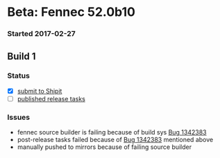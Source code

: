 # Beta: Fennec 52.0b10

### Started 2017-02-27

## Build 1

### Status
- [x] [submit to Shipit](https://wiki.mozilla.org/Release:Release_Automation_on_Mercurial:Starting_a_Release#Submit_to_Ship_It)
- [ ] [published release tasks](https://wiki.mozilla.org/Release:Release_Automation_on_Mercurial:Updates_through_Shipping#Post-release_tasks)

### Issues
- fennec source builder is failing because of build sys [Bug 1342383](https://bugzil.la/1342383)
- post-release tasks failed because of [Bug 1342383](https://bugzil.la/1342383) mentioned above
- manually pushed to mirrors because of failing source builder



